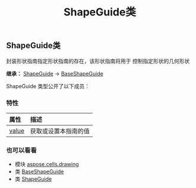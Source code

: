 ﻿---
title: ShapeGuide类
second_title: Aspose.Cells for Python via .NET API 参考文献
description:
type: docs
weight: 550
url: /zh/python-net/aspose.cells.drawing/shapeguide/
is_root: false
---
## ShapeGuide类
封装形状指南指定形状指南的存在，该形状指南将用于
控制指定形状的几何形状



**继承：** [ShapeGuide](/cells/python-net/aspose.cells.drawing/shapeguide) → 
[BaseShapeGuide](/cells/zh/python-net/aspose.cells.drawing/baseshapeguide)



ShapeGuide 类型公开了以下成员：

### 特性
|属性|描述|
| :- | :- |
| [value](/cells/zh/python-net/aspose.cells.drawing/shapeguide/value) |获取或设置本指南的值|



### 也可以看看
* 模块 [aspose.cells.drawing](..)
* 类 [BaseShapeGuide](/cells/zh/python-net/aspose.cells.drawing/baseshapeguide)
* 类 [ShapeGuide](/cells/zh/python-net/aspose.cells.drawing/shapeguide)
